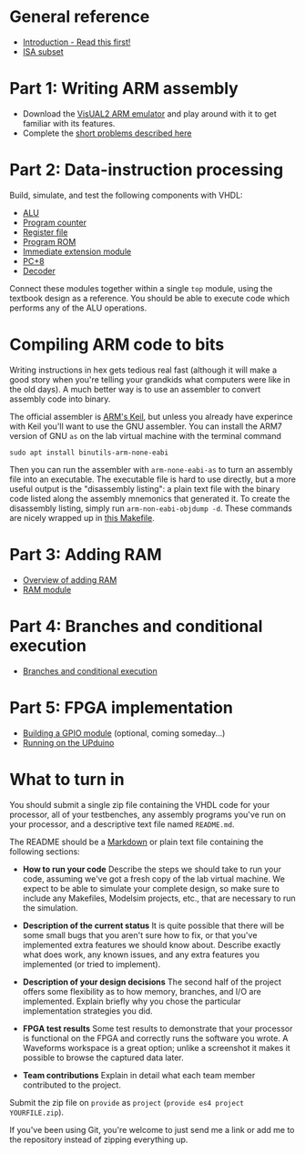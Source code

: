 # General reference
* [Introduction - Read this first!](cpu/introduction.pdf)
* [ISA subset](cpu/isa_subset.pdf)

# Part 1: Writing ARM assembly
* Download the [VisUAL2 ARM emulator](https://github.com/tomcl/V2releases) and play around with it to get familiar with its features.
* Complete the [short problems described here](cpu/writingasm.pdf)

# Part 2: Data-instruction processing
Build, simulate, and test the following components with VHDL:

* [ALU](cpu/alu.pdf)
* [Program counter](cpu/programcounter.pdf)
* [Register file](cpu/registerfile.pdf)
* [Program ROM](cpu/programrom.pdf)
* [Immediate extension module](cpu/immextend1.pdf)
* [PC+8](cpu/add8.pdf)
* [Decoder](cpu/decoder1.pdf)

Connect these modules together within a single `top` module, using the textbook design as a reference.
You should be able to execute code which performs any of the ALU operations.

# Compiling ARM code to bits
Writing instructions in hex gets tedious real fast (although it will make a good story when you're telling your grandkids what computers were like in the old days).
A much better way is to use an assembler to convert assembly code into binary.

The official assembler is [ARM's Keil](https://www.keil.com/), but unless you already have experince with Keil you'll want to use the GNU assembler.  You can install the ARM7 version of GNU `as` on the lab virtual machine with the terminal command

    sudo apt install binutils-arm-none-eabi

Then you can run the assembler with `arm-none-eabi-as` to turn an assembly file into an executable.  The executable file is hard to use directly, but a more useful output is the "disassembly listing": a plain text file with the binary code listed along the assembly mnemonics that generated it.  To create the disassembly listing, simply run `arm-non-eabi-objdump -d`.
These commands are nicely wrapped up in [this Makefile](cpu/Makefile).

# Part 3: Adding RAM
* [Overview of adding RAM](cpu/addingmemory.pdf)
* [RAM module](cpu/ram.pdf)

# Part 4: Branches and conditional execution
* [Branches and conditional execution](cpu/branches.pdf)

# Part 5: FPGA implementation
* [Building a GPIO module](cpu/gpio.pdf) (optional, coming someday...)
* [Running on the UPduino](cpu/fpga.pdf)

# What to turn in
You should submit a single zip file containing the VHDL code for your processor, all of your testbenches, any assembly programs you've run on your processor, and a descriptive text file named `README.md`.

The README should be a [Markdown](https://commonmark.org/help/) or plain text file containing the following sections:

* **How to run your code**  Describe the steps we should take to run your code, assuming we've got a fresh copy of the lab virtual machine.  We expect to be able to simulate your complete design, so make sure to include any Makefiles, Modelsim projects, etc., that are necessary to run the simulation.

* **Description of the current status**  It is quite possible that there will be some small bugs that you aren't sure how to fix, or that you've implemented extra features we should know about.  Describe exactly what does work, any known issues, and any extra features you implemented (or tried to implement).

* **Description of your design decisions**  The second half of the project offers some flexibility as to how memory, branches, and I/O are implemented.  Explain briefly why you chose the particular implementation strategies you did.

* **FPGA test results** Some test results to demonstrate that your processor is functional on the FPGA and correctly runs the software you wrote.  A Waveforms workspace is a great option; unlike a screenshot it makes it possible to browse the captured data later.

* **Team contributions** Explain in detail what each team member contributed to the project.

Submit the zip file on `provide` as `project` (`provide es4 project YOURFILE.zip`).

If you've been using Git, you're welcome to just send me a link or add me to the repository instead of zipping everything up.

